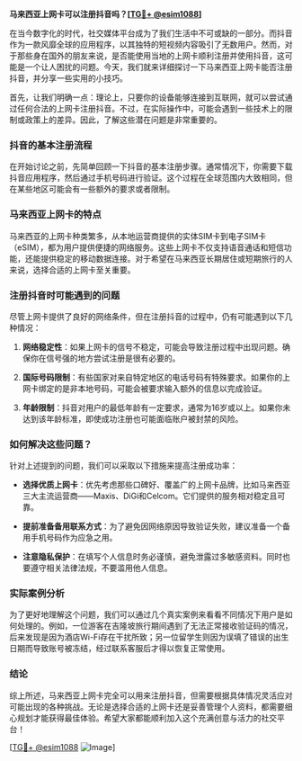 **马来西亚上网卡可以注册抖音吗？[[TG💪+ @esim1088](https://t.me/s/esim1088)]**

在当今数字化的时代，社交媒体平台成为了我们生活中不可或缺的一部分。而抖音作为一款风靡全球的应用程序，以其独特的短视频内容吸引了无数用户。然而，对于那些身在国外的朋友来说，是否能使用当地的上网卡顺利注册并使用抖音，这可能是一个让人困扰的问题。今天，我们就来详细探讨一下马来西亚上网卡能否注册抖音，并分享一些实用的小技巧。

首先，让我们明确一点：理论上，只要你的设备能够连接到互联网，就可以尝试通过任何合法的上网卡注册抖音。不过，在实际操作中，可能会遇到一些技术上的限制或政策上的差异。因此，了解这些潜在问题是非常重要的。

### 抖音的基本注册流程

在开始讨论之前，先简单回顾一下抖音的基本注册步骤。通常情况下，你需要下载抖音应用程序，然后通过手机号码进行验证。这个过程在全球范围内大致相同，但在某些地区可能会有一些额外的要求或者限制。

### 马来西亚上网卡的特点

马来西亚的上网卡种类繁多，从本地运营商提供的实体SIM卡到电子SIM卡（eSIM），都为用户提供便捷的网络服务。这些上网卡不仅支持语音通话和短信功能，还能提供稳定的移动数据连接。对于希望在马来西亚长期居住或短期旅行的人来说，选择合适的上网卡至关重要。

### 注册抖音时可能遇到的问题

尽管上网卡提供了良好的网络条件，但在注册抖音的过程中，仍有可能遇到以下几种情况：

1. **网络稳定性**：如果上网卡的信号不稳定，可能会导致注册过程中出现问题。确保你在信号强的地方尝试注册是很有必要的。
   
2. **国际号码限制**：有些国家对来自特定地区的电话号码有特殊要求。如果你的上网卡绑定的是非本地号码，可能会被要求输入额外的信息以完成验证。

3. **年龄限制**：抖音对用户的最低年龄有一定要求，通常为16岁或以上。如果你未达到该年龄标准，即使成功注册也可能面临账户被封禁的风险。

### 如何解决这些问题？

针对上述提到的问题，我们可以采取以下措施来提高注册成功率：

- **选择优质上网卡**：优先考虑那些口碑好、覆盖广的上网卡品牌，比如马来西亚三大主流运营商——Maxis、DiGi和Celcom。它们提供的服务相对稳定且可靠。
  
- **提前准备备用联系方式**：为了避免因网络原因导致验证失败，建议准备一个备用手机号码作为应急之用。

- **注意隐私保护**：在填写个人信息时务必谨慎，避免泄露过多敏感资料。同时也要遵守相关法律法规，不要滥用他人信息。

### 实际案例分析

为了更好地理解这个问题，我们可以通过几个真实案例来看看不同情况下用户是如何处理的。例如，一位游客在吉隆坡旅行期间遇到了无法正常接收验证码的情况，后来发现是因为酒店Wi-Fi存在干扰所致；另一位留学生则因为误填了错误的出生日期而导致账号被冻结，经过联系客服后才得以恢复正常使用。

### 结论

综上所述，马来西亚上网卡完全可以用来注册抖音，但需要根据具体情况灵活应对可能出现的各种挑战。无论是选择合适的上网卡还是妥善管理个人资料，都需要细心规划才能获得最佳体验。希望大家都能顺利加入这个充满创意与活力的社交平台！

[[TG💪+ @esim1088](https://t.me/s/esim1088) ![Image](https://i.postimg.cc/4NQfJmqS/Snipaste-2025-05-13-00-14-12.png)]